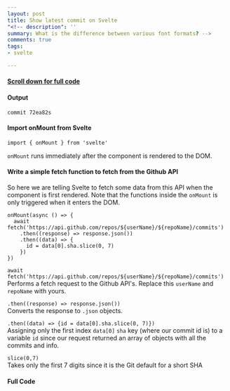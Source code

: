 ```yaml
---
layout: post
title: Show latest commit on Svelte
"<!-- description": ''
summary: What is the difference between various font formats? -->
comments: true
tags:
- svelte

---
```

#### [Scroll down for full code](#full-code)

#### Output

```
commit 72ea82s
```

#### Import onMount from Svelte

```import { onMount } from 'svelte'```

```onMount``` runs immediately after the component is rendered to the DOM.

#### Write a simple fetch function to fetch from the Github API

So here we are telling Svelte to fetch some data from this API when the component is first rendered. Note that the functions inside the ```onMount``` is only triggered when it enters the DOM.

```
onMount(async () => {
  await fetch('https://api.github.com/repos/${userName}/${repoName}/commits')
    .then((response) => response.json())
    .then((data) => {
      id = data[0].sha.slice(0, 7)
    })
})
```

```await fetch('https://api.github.com/repos/${userName}/${repoName}/commits')```
Performs a fetch request to the Github API's. Replace this ```userName``` and ```repoName``` with yours.

```.then((response) => response.json())```  
Converts the response to ```.json``` objects.


```.then((data) => {id = data[0].sha.slice(0, 7)})```  
Assigning only the first index ```data[0]``` ```sha``` key (where our commit id is) to a variable ```id``` since our request returned an array of objects with all the commits and info. 


```slice(0,7)```  
Takes only the first 7 digits since it is the Git default for a short SHA


#### <a name="full-code">Full Code</a>

<script src="https://gist.github.com/rohanharikr/aef6d401adc26f403efe98d6238602d4.js"></script>